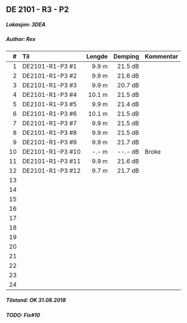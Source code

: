 ## DE 2101 - R3 - P2
##### Lokasjon: 3DEA
##### Author: Rex

|  #  |        Til      |Lengde|Demping|Kommentar|
|----:|:----------------|-----:|------:|:--------|
|    1|DE2101-R1-P3 #1  | 9.9 m|21.5 dB|         |
|    2|DE2101-R1-P3 #2  | 9.9 m|21.6 dB|         |
|    3|DE2101-R1-P3 #3  | 9.9 m|20.7 dB|         |
|    4|DE2101-R1-P3 #4  |10.1 m|21.5 dB|         |
|    5|DE2101-R1-P3 #5  | 9.9 m|21.4 dB|         |
|    6|DE2101-R1-P3 #6  |10.1 m|21.5 dB|         |
|    7|DE2101-R1-P3 #7  | 9.9 m|21.5 dB|         |
|    8|DE2101-R1-P3 #8  | 9.9 m|21.5 dB|         |
|    9|DE2101-R1-P3 #9  | 9.9 m|21.7 dB|         |
|   10|DE2101-R1-P3 #10 | -.- m|--.- dB|Broke    |
|   11|DE2101-R1-P3 #11 | 9.9 m|21.6 dB|         |
|   12|DE2101-R1-P3 #12 | 9.7 m|21.7 dB|         |
|   13|                 |      |       |         |
|   14|                 |      |       |         |
|   15|                 |      |       |         |
|   16|                 |      |       |         |
|   17|                 |      |       |         |
|   18|                 |      |       |         |
|   19|                 |      |       |         |
|   20|                 |      |       |         |
|   21|                 |      |       |         |
|   22|                 |      |       |         |
|   23|                 |      |       |         |
|   24|                 |      |       |         |

##### Tilstand: OK 31.08.2018
##### TODO: Fix#10

